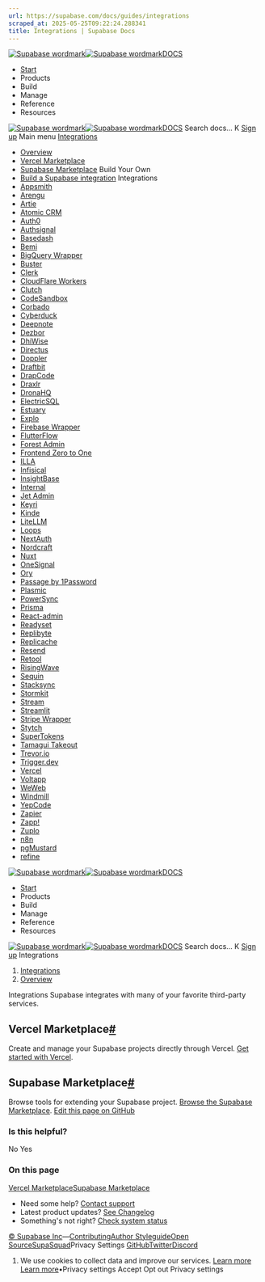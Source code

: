 ```yaml
---
url: https://supabase.com/docs/guides/integrations
scraped_at: 2025-05-25T09:22:24.288341
title: Integrations | Supabase Docs
---
```


[![Supabase wordmark](https://supabase.com/docs/_next/image?url=%2Fdocs%2Fsupabase-dark.svg&w=256&q=75)![Supabase wordmark](https://supabase.com/docs/_next/image?url=%2Fdocs%2Fsupabase-light.svg&w=256&q=75)DOCS](https://supabase.com/docs)
  * [Start](https://supabase.com/docs/guides/getting-started)
  * Products 
  * Build 
  * Manage 
  * Reference 
  * Resources 


[![Supabase wordmark](https://supabase.com/docs/_next/image?url=%2Fdocs%2Fsupabase-dark.svg&w=256&q=75)![Supabase wordmark](https://supabase.com/docs/_next/image?url=%2Fdocs%2Fsupabase-light.svg&w=256&q=75)DOCS](https://supabase.com/docs)
Search docs...
K
[Sign up](https://supabase.com/dashboard)
Main menu
[Integrations](https://supabase.com/docs/guides/integrations)
  * [Overview](https://supabase.com/docs/guides/integrations)
  * [Vercel Marketplace](https://supabase.com/docs/guides/integrations/vercel-marketplace)
  * [Supabase Marketplace](https://supabase.com/docs/guides/integrations/supabase-marketplace)
Build Your Own
  * [Build a Supabase integration](https://supabase.com/docs/guides/integrations/build-a-supabase-integration)
Integrations
  * [Appsmith](https://supabase.com/partners/integrations/appsmith)
  * [Arengu](https://supabase.com/partners/integrations/arengu)
  * [Artie](https://supabase.com/partners/integrations/artie)
  * [Atomic CRM](https://supabase.com/partners/integrations/atomic_crm)
  * [Auth0](https://supabase.com/partners/integrations/auth0)
  * [Authsignal](https://supabase.com/partners/integrations/authsignal)
  * [Basedash](https://supabase.com/partners/integrations/basedash)
  * [Bemi](https://supabase.com/partners/integrations/bemi)
  * [BigQuery Wrapper](https://supabase.com/partners/integrations/supabase_wrapper_bigquery)
  * [Buster](https://supabase.com/partners/integrations/buster)
  * [Clerk](https://supabase.com/partners/integrations/clerk)
  * [CloudFlare Workers](https://supabase.com/partners/integrations/cloudflare-workers)
  * [Clutch](https://supabase.com/partners/integrations/clutch)
  * [CodeSandbox](https://supabase.com/partners/integrations/codesandbox)
  * [Corbado](https://supabase.com/partners/integrations/corbado)
  * [Cyberduck](https://supabase.com/partners/integrations/cyberduck)
  * [Deepnote](https://supabase.com/partners/integrations/deepnote)
  * [Dezbor](https://supabase.com/partners/integrations/dezbor)
  * [DhiWise](https://supabase.com/partners/integrations/dhiwise)
  * [Directus](https://supabase.com/partners/integrations/directus)
  * [Doppler](https://supabase.com/partners/integrations/doppler)
  * [Draftbit](https://supabase.com/partners/integrations/draftbit)
  * [DrapCode](https://supabase.com/partners/integrations/drapcode)
  * [Draxlr](https://supabase.com/partners/integrations/draxlr)
  * [DronaHQ](https://supabase.com/partners/integrations/dronahq)
  * [ElectricSQL](https://supabase.com/partners/integrations/electricsql)
  * [Estuary](https://supabase.com/partners/integrations/estuary)
  * [Explo](https://supabase.com/partners/integrations/explo)
  * [Firebase Wrapper](https://supabase.com/partners/integrations/supabase_wrapper_firebase)
  * [FlutterFlow](https://supabase.com/partners/integrations/flutterflow)
  * [Forest Admin](https://supabase.com/partners/integrations/forestadmin)
  * [Frontend Zero to One](https://supabase.com/partners/integrations/fezto)
  * [ILLA](https://supabase.com/partners/integrations/illa)
  * [Infisical](https://supabase.com/partners/integrations/infisical)
  * [InsightBase](https://supabase.com/partners/integrations/insightbase)
  * [Internal](https://supabase.com/partners/integrations/internalio)
  * [Jet Admin](https://supabase.com/partners/integrations/jetadmin)
  * [Keyri](https://supabase.com/partners/integrations/keyri)
  * [Kinde](https://supabase.com/partners/integrations/kinde)
  * [LiteLLM](https://supabase.com/partners/integrations/litellm)
  * [Loops](https://supabase.com/partners/integrations/loops)
  * [NextAuth](https://supabase.com/partners/integrations/nextauth)
  * [Nordcraft](https://supabase.com/partners/integrations/nordcraft)
  * [Nuxt](https://supabase.com/partners/integrations/nuxt)
  * [OneSignal](https://supabase.com/partners/integrations/onesignal)
  * [Ory](https://supabase.com/partners/integrations/ory)
  * [Passage by 1Password](https://supabase.com/partners/integrations/passageidentity)
  * [Plasmic](https://supabase.com/partners/integrations/plasmic)
  * [PowerSync](https://supabase.com/partners/integrations/powersync)
  * [Prisma](https://supabase.com/partners/integrations/prisma)
  * [React-admin](https://supabase.com/partners/integrations/react-admin)
  * [Readyset](https://supabase.com/partners/integrations/readyset)
  * [Replibyte](https://supabase.com/partners/integrations/replibyte)
  * [Replicache](https://supabase.com/partners/integrations/replicache)
  * [Resend](https://supabase.com/partners/integrations/resend)
  * [Retool](https://supabase.com/partners/integrations/retool)
  * [RisingWave](https://supabase.com/partners/integrations/risingwave)
  * [Sequin](https://supabase.com/partners/integrations/sequin_io)
  * [Stacksync](https://supabase.com/partners/integrations/stacksync)
  * [Stormkit](https://supabase.com/partners/integrations/stormkit)
  * [Stream](https://supabase.com/partners/integrations/getstream_io)
  * [Streamlit](https://supabase.com/partners/integrations/streamlit)
  * [Stripe Wrapper](https://supabase.com/partners/integrations/supabase_wrapper_stripe)
  * [Stytch](https://supabase.com/partners/integrations/stytch)
  * [SuperTokens](https://supabase.com/partners/integrations/supertokens)
  * [Tamagui Takeout](https://supabase.com/partners/integrations/tamagui-takeout)
  * [Trevor.io](https://supabase.com/partners/integrations/trevor_io)
  * [Trigger.dev](https://supabase.com/partners/integrations/triggerdotdev)
  * [Vercel](https://supabase.com/partners/integrations/vercel)
  * [Voltapp](https://supabase.com/partners/integrations/voltapp)
  * [WeWeb](https://supabase.com/partners/integrations/weweb)
  * [Windmill](https://supabase.com/partners/integrations/windmill)
  * [YepCode](https://supabase.com/partners/integrations/yepcode)
  * [Zapier](https://supabase.com/partners/integrations/zapier)
  * [Zapp!](https://supabase.com/partners/integrations/zapp_run)
  * [Zuplo](https://supabase.com/partners/integrations/zuplo)
  * [n8n](https://supabase.com/partners/integrations/n8n)
  * [pgMustard](https://supabase.com/partners/integrations/pgmustard)
  * [refine](https://supabase.com/partners/integrations/refine_dev)


[![Supabase wordmark](https://supabase.com/docs/_next/image?url=%2Fdocs%2Fsupabase-dark.svg&w=256&q=75)![Supabase wordmark](https://supabase.com/docs/_next/image?url=%2Fdocs%2Fsupabase-light.svg&w=256&q=75)DOCS](https://supabase.com/docs)
  * [Start](https://supabase.com/docs/guides/getting-started)
  * Products 
  * Build 
  * Manage 
  * Reference 
  * Resources 


[![Supabase wordmark](https://supabase.com/docs/_next/image?url=%2Fdocs%2Fsupabase-dark.svg&w=256&q=75)![Supabase wordmark](https://supabase.com/docs/_next/image?url=%2Fdocs%2Fsupabase-light.svg&w=256&q=75)DOCS](https://supabase.com/docs)
Search docs...
K
[Sign up](https://supabase.com/dashboard)
Integrations
  1. [Integrations](https://supabase.com/docs/guides/integrations)
  2. [Overview](https://supabase.com/docs/guides/integrations)


Integrations
Supabase integrates with many of your favorite third-party services.
## Vercel Marketplace[#](https://supabase.com/docs/guides/integrations#vercel-marketplace)
Create and manage your Supabase projects directly through Vercel. [Get started with Vercel](https://supabase.com/docs/guides/integrations/vercel-marketplace).
## Supabase Marketplace[#](https://supabase.com/docs/guides/integrations#supabase-marketplace)
Browse tools for extending your Supabase project. [Browse the Supabase Marketplace](https://supabase.com/partners/integrations).
[Edit this page on GitHub ](https://github.com/supabase/supabase/blob/master/apps/docs/content/guides/integrations.mdx)
### Is this helpful?
No Yes
### On this page
[Vercel Marketplace](https://supabase.com/docs/guides/integrations#vercel-marketplace)[Supabase Marketplace](https://supabase.com/docs/guides/integrations#supabase-marketplace)
  * Need some help?
[Contact support](https://supabase.com/support)
  * Latest product updates?
[See Changelog](https://supabase.com/changelog)
  * Something's not right?
[Check system status](https://status.supabase.com/)


[© Supabase Inc](https://supabase.com/)—[Contributing](https://github.com/supabase/supabase/blob/master/apps/docs/DEVELOPERS.md)[Author Styleguide](https://github.com/supabase/supabase/blob/master/apps/docs/CONTRIBUTING.md)[Open Source](https://supabase.com/open-source)[SupaSquad](https://supabase.com/supasquad)Privacy Settings
[GitHub](https://github.com/supabase/supabase)[Twitter](https://twitter.com/supabase)[Discord](https://discord.supabase.com/)
  1. We use cookies to collect data and improve our services. [Learn more](https://supabase.com/privacy#8-cookies-and-similar-technologies-used-on-our-european-services)
[Learn more](https://supabase.com/privacy#8-cookies-and-similar-technologies-used-on-our-european-services)•Privacy settings
Accept Opt out Privacy settings



